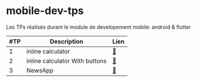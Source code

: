 # mobile-dev-tps
Les TPs réalisés durant le module de developement mobile: android &amp; flutter


| #TP | Description | Lien |
| --- | ----- | ---- |
|  1  |  inline calculator | [:link:](https://github.com/ubmagh/mobile-dev-tps/tree/main/TP1)
|  2  |  inline calculator With buttons | [:link:](https://github.com/ubmagh/mobile-dev-tps/tree/main/TP2)
|  3  |  NewsApp | [:link:](https://github.com/ubmagh/mobile-dev-tps/tree/main/TP3)